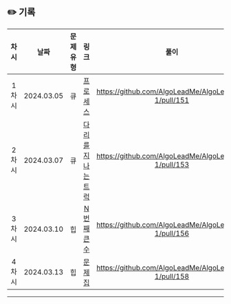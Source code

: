 ## ✏️ 기록

| 차시  |    날짜    | 문제유형 |                                    링크                                     |                        풀이                         |
| :---: | :--------: | :------: | :-------------------------------------------------------------------------: | :-------------------------------------------------: |
| 1차시 | 2024.03.05 |    큐    | [프로세스](https://school.programmers.co.kr/learn/courses/30/lessons/42587) | https://github.com/AlgoLeadMe/AlgoLeadMe-1/pull/151 |
| 2차시 | 2024.03.07 |    큐    | [다리를 지나는 트럭](https://school.programmers.co.kr/learn/courses/30/lessons/42583) | https://github.com/AlgoLeadMe/AlgoLeadMe-1/pull/153 |
| 3차시 | 2024.03.10 |    힙    |             [N번째 큰 수](https://www.acmicpc.net/problem/2075)             | https://github.com/AlgoLeadMe/AlgoLeadMe-1/pull/156 |
| 4차시 | 2024.03.13 |    힙    |               [문제집](https://www.acmicpc.net/problem/1766)                | https://github.com/AlgoLeadMe/AlgoLeadMe-1/pull/158 |

---
